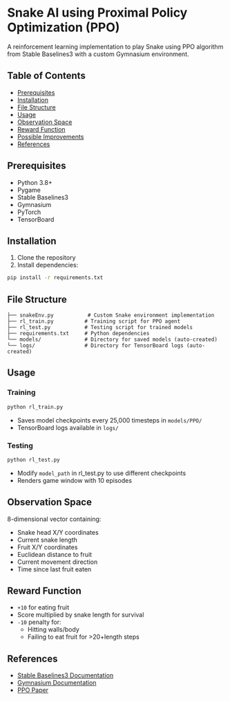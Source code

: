 # Snake AI using Proximal Policy Optimization (PPO)

A reinforcement learning implementation to play Snake using PPO algorithm from Stable Baselines3 with a custom Gymnasium environment.

## Table of Contents
- [Prerequisites](#prerequisites)
- [Installation](#installation)
- [File Structure](#file-structure)
- [Usage](#usage)
- [Observation Space](#observation-space)
- [Reward Function](#reward-function)
- [Possible Improvements](#possible-improvements)
- [References](#references)

## Prerequisites
- Python 3.8+
- Pygame
- Stable Baselines3
- Gymnasium
- PyTorch
- TensorBoard

## Installation
1. Clone the repository
2. Install dependencies:
```bash
pip install -r requirements.txt
```

## File Structure
```
├── snakeEnv.py           # Custom Snake environment implementation
├── rl_train.py          # Training script for PPO agent
├── rl_test.py           # Testing script for trained models
├── requirements.txt     # Python dependencies
└── models/              # Directory for saved models (auto-created)
└── logs/                # Directory for TensorBoard logs (auto-created)
```

## Usage

### Training
```bash
python rl_train.py
```
- Saves model checkpoints every 25,000 timesteps in `models/PPO/`
- TensorBoard logs available in `logs/`

### Testing
```bash
python rl_test.py
```
- Modify `model_path` in rl_test.py to use different checkpoints
- Renders game window with 10 episodes

## Observation Space
8-dimensional vector containing:
- Snake head X/Y coordinates
- Current snake length
- Fruit X/Y coordinates
- Euclidean distance to fruit
- Current movement direction
- Time since last fruit eaten

## Reward Function
- `+10` for eating fruit
- Score multiplied by snake length for survival
- `-10` penalty for:
  - Hitting walls/body
  - Failing to eat fruit for >20+length steps

## References
- [Stable Baselines3 Documentation](https://stable-baselines3.readthedocs.io/)
- [Gymnasium Documentation](https://gymnasium.farama.org/)
- [PPO Paper](https://arxiv.org/abs/1707.06347)